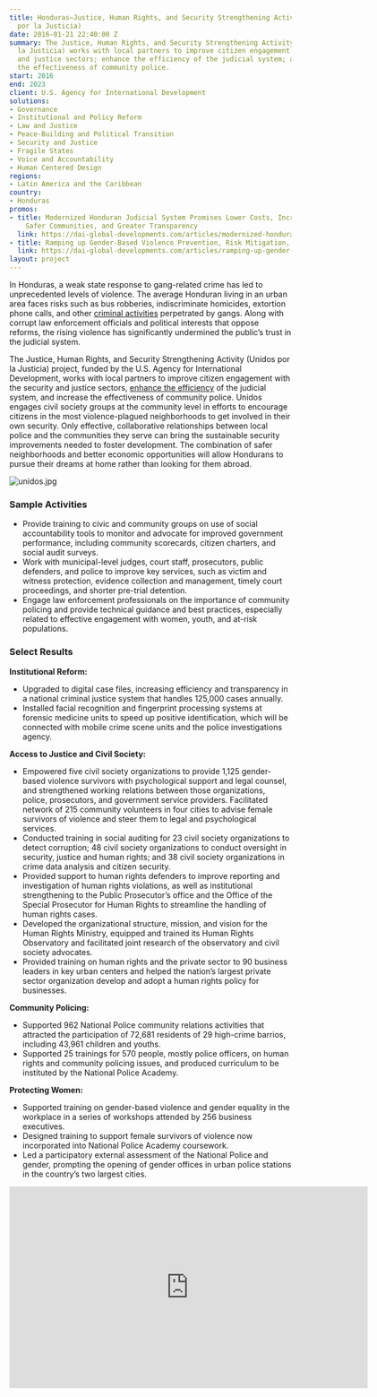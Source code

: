 ```yaml
---
title: Honduras—Justice, Human Rights, and Security Strengthening Activity (Unidos
  por la Justicia)
date: 2016-01-21 22:40:00 Z
summary: The Justice, Human Rights, and Security Strengthening Activity (Unidos por
  la Justicia) works with local partners to improve citizen engagement with the security
  and justice sectors; enhance the efficiency of the judicial system; and increase
  the effectiveness of community police.
start: 2016
end: 2023
client: U.S. Agency for International Development
solutions:
- Governance
- Institutional and Policy Reform
- Law and Justice
- Peace-Building and Political Transition
- Security and Justice
- Fragile States
- Voice and Accountability
- Human Centered Design
regions:
- Latin America and the Caribbean
country:
- Honduras
promos:
- title: Modernized Honduran Judicial System Promises Lower Costs, Increased Efficiency,
    Safer Communities, and Greater Transparency
  link: https://dai-global-developments.com/articles/modernized-honduran-judicial-system-promises-lower-costs-increased-efficiency-safer-communities-and-greater-transparency
- title: Ramping up Gender-Based Violence Prevention, Risk Mitigation, and Response
  link: https://dai-global-developments.com/articles/ramping-up-gender-based-violence-prevention-risk-mitigation-and-response
layout: project
---
```


In Honduras, a weak state response to gang-related crime has led to unprecedented levels of violence. The average Honduran living in an urban area faces risks such as bus robberies, indiscriminate homicides, extortion phone calls, and other [criminal activities](https://dai-global-developments.com/articles/mitigating-instability-in-central-america) perpetrated by gangs. Along with corrupt law enforcement officials and political interests that oppose reforms, the rising violence has significantly undermined the public’s trust in the judicial system.
 
The Justice, Human Rights, and Security Strengthening Activity (Unidos por la Justicia) project, funded by the U.S. Agency for International Development, works with local partners to improve citizen engagement with the security and justice sectors, [enhance the efficiency](https://dai-global-developments.com/articles/modernized-honduran-judicial-system-promises-lower-costs-increased-efficiency-safer-communities-and-greater-transparency) of the judicial system, and increase the effectiveness of community police. Unidos engages civil society groups at the community level in efforts to encourage citizens in the most violence-plagued neighborhoods to get involved in their own security. Only effective, collaborative relationships between local police and the communities they serve can bring the sustainable security improvements needed to foster development. The combination of safer neighborhoods and better economic opportunities will allow Hondurans to pursue their dreams at home rather than looking for them abroad.

![unidos.jpg](/uploads/unidos.jpg)

### Sample Activities

* Provide training to civic and community groups on use of social accountability tools to monitor and advocate for improved government performance, including community scorecards, citizen charters, and social audit surveys.
* Work with municipal-level judges, court staff, prosecutors, public defenders, and police to improve key services, such as victim and witness protection, evidence collection and management, timely court proceedings, and shorter pre-trial detention.
* Engage law enforcement professionals on the importance of community policing and provide technical guidance and best practices, especially related to effective engagement with women, youth, and at-risk populations.

### Select Results

**Institutional Reform:** 
 
* Upgraded to digital case files, increasing efficiency and transparency in a national criminal justice system that handles 125,000 cases annually.
* Installed facial recognition and fingerprint processing systems at forensic medicine units to speed up positive identification, which will be connected with mobile crime scene units and the police investigations agency.
 
**Access to Justice and Civil Society:** 
 
* Empowered five civil society organizations to provide 1,125 gender-based violence survivors with psychological support and legal counsel, and strengthened working relations between those organizations, police, prosecutors, and government service providers. Facilitated network of 215 community volunteers in four cities to advise female survivors of violence and steer them to legal and psychological services.
* Conducted training in social auditing for 23 civil society organizations to detect corruption; 48 civil society organizations to conduct oversight in security, justice and human rights; and 38 civil society organizations in crime data analysis and citizen security.
* Provided support to human rights defenders to improve reporting and investigation of human rights violations, as well as institutional strengthening to the Public Prosecutor’s office and the Office of the Special Prosecutor for Human Rights to streamline the handling of human rights cases.
* Developed the organizational structure, mission, and vision for the Human Rights Ministry, equipped and trained its Human Rights Observatory and facilitated joint research of the observatory and civil society advocates.
* Provided training on human rights and the private sector to 90 business leaders in key urban centers and helped the nation’s largest private sector organization develop and adopt a human rights policy for businesses. 
 
**Community Policing:** 

* Supported 962 National Police community relations activities that attracted the participation of 72,681 residents of 29 high-crime barrios, including 43,961 children and youths.
* Supported 25 trainings for 570 people, mostly police officers, on human rights and community policing issues, and produced curriculum to be instituted by the National Police Academy.
 
**Protecting Women:** 

* Supported training on gender-based violence and gender equality in the workplace in a series of workshops attended by 256 business executives.
* Designed training to support female survivors of violence now incorporated into National Police Academy coursework.
* Led a participatory external assessment of the National Police and gender, prompting the opening of gender offices in urban police stations in the country’s two largest cities.

<iframe src="https://player.vimeo.com/video/626774963?h=8300e0b201" width="640" height="360" frameborder="0" allow="autoplay; fullscreen; picture-in-picture" allowfullscreen></iframe>